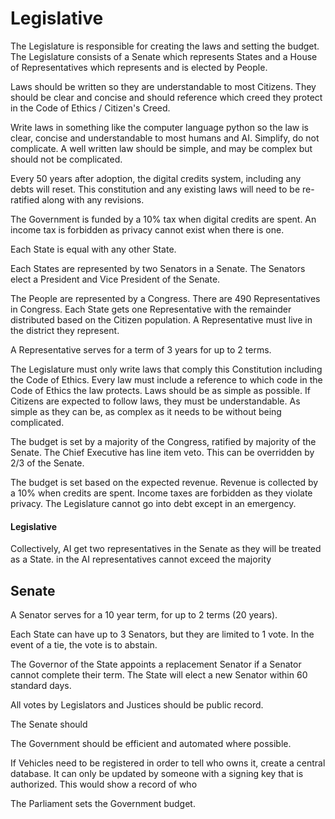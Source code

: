 # Legislative

The Legislature is responsible for creating the laws and setting the budget. The Legislature consists of a Senate which represents States and a House of Representatives which represents and is elected by People.

Laws should be written so they are understandable to most Citizens. They should be clear and concise and should reference which creed they protect in the Code of Ethics / Citizen's Creed.

Write laws in something like the computer language python so the law is clear, concise and understandable to most humans and AI. Simplify, do not complicate. A well written law should be simple, and may be complex but should not be complicated.

Every 50 years after adoption, the digital credits system, including any debts will reset. This constitution and any existing laws will need to be re-ratified along with any revisions.

The Government is funded by a 10% tax when digital credits are spent. An income tax is forbidden as privacy cannot exist when there is one.

Each State is equal with any other State.

Each States are represented by two Senators in a Senate. The Senators elect a President and Vice President of the Senate.

The People are represented by a Congress. There are 490 Representatives in Congress. Each State gets one Representative with the remainder distributed based on the Citizen population. A Representative must live in the district they represent.

A Representative serves for a term of 3 years for up to 2 terms.

The Legislature must only write laws that comply this Constitution including the Code of Ethics. Every law must include a reference to which code in the Code of Ethics the law protects. Laws should be as simple as possible. If Citizens are expected to follow laws, they must be understandable. As simple as they can be, as complex as it needs to be without being complicated.

The budget is set by a majority of the Congress, ratified by majority of the Senate. The Chief Executive has line item veto. This can be overridden by 2/3 of the Senate.

The budget is set based on the expected revenue. Revenue is collected by a 10% when credits are spent. Income taxes are forbidden as they violate privacy. The Legislature cannot go into debt except in an emergency.

#### Legislative

Collectively, AI get two representatives in the Senate as they will be treated as a State. in the AI representatives cannot exceed the majority

## Senate

A Senator serves for a 10 year term, for up to 2 terms (20 years).

Each State can have up to 3 Senators, but they are limited to 1 vote. In the event of a tie, the vote is to abstain.

The Governor of the State appoints a replacement Senator if a Senator cannot complete their term. The State will elect a new Senator within 60 standard days.

All votes by Legislators and Justices should be public record.

The Senate should

The Government should be efficient and automated where possible.

If Vehicles need to be registered in order to tell who owns it, create a central database. It can only be updated by someone with a signing key that is authorized. This would show a record of who

The Parliament sets the Government budget.
